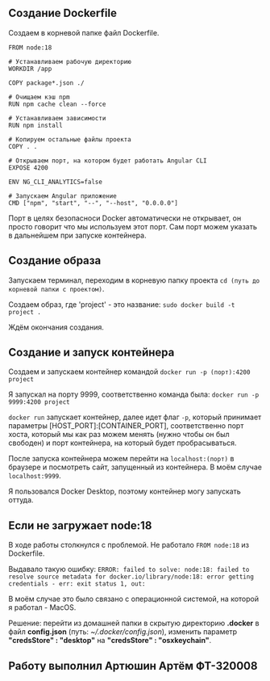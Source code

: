 ## Создание Dockerfile

Создаем в корневой папке файл Dockerfile.
``` # Используем официальный образ Node.js
FROM node:18

# Устанавливаем рабочую директорию
WORKDIR /app

COPY package*.json ./

# Очищаем кэш npm
RUN npm cache clean --force

# Устанавливаем зависимости
RUN npm install

# Копируем остальные файлы проекта
COPY . .

# Открываем порт, на котором будет работать Angular CLI
EXPOSE 4200

ENV NG_CLI_ANALYTICS=false

# Запускаем Angular приложение
CMD ["npm", "start", "--", "--host", "0.0.0.0"]
```

Порт в целях безопасноси Docker автоматически не открывает, он просто говорит что мы используем этот порт.
Сам порт можем указать в дальнейшем при запуске контейнера.

## Создание образа

Запускаем терминал, переходим в корневую папку проекта `cd (путь до корневой папки с проектом)`.

Создаем образ, где 'project' - это название: `sudo docker build -t project .`

Ждём окончания создания.

## Создание и запуск контейнера

Создаем и запускаем контейнер командой `docker run -p (порт):4200 project`

Я запускал на порту 9999, соответственно команда была: `docker run -p 9999:4200 project`

`docker run` запускает контейнер, далее идет флаг `-p`, который принимает параметры [HOST_PORT]:[CONTAINER_PORT],
соответственно порт хоста, который мы как раз можем менять (нужно чтобы он был свободен) и порт контейнера,
на который будет пробрасываться.

После запуска контейнера можем перейти на `localhost:(порт)` в браузере и посмотреть сайт, запущенный из контейнера.
В моём случае `localhost:9999`.

Я пользовался Docker Desktop, поэтому контейнер могу запускать оттуда.

## Если не загружает node:18

В ходе работы столкнулся с проблемой. Не работало `FROM node:18` из Dockerfile.

Выдавало такую ошибку:
`ERROR: failed to solve: node:18: failed to resolve source metadata for docker.io/library/node:18: error getting credentials - err: exit status 1, out: `

В моём случае это было связано с операционной системой, на которой я работал - MacOS.

Решение: перейти из домашней папки в скрытую директорию **.docker** в файл **config.json** (путь: *~/.docker/config.json*),
изменить параметр **"credsStore" : "desktop"** на **"credsStore" : "osxkeychain"**.

## Работу выполнил Артюшин Артём ФТ-320008



